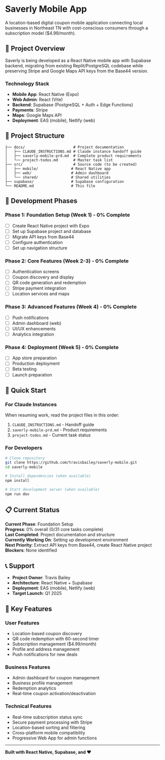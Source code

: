 # Saverly Mobile App

A location-based digital coupon mobile application connecting local businesses in Northeast TN with cost-conscious consumers through a subscription model ($4.99/month).

## 🚀 Project Overview

Saverly is being developed as a React Native mobile app with Supabase backend, migrating from existing Replit/PostgreSQL codebase while preserving Stripe and Google Maps API keys from the Base44 version.

### Technology Stack
- **Mobile App**: React Native (Expo)
- **Web Admin**: React (Vite)
- **Backend**: Supabase (PostgreSQL + Auth + Edge Functions)
- **Payments**: Stripe
- **Maps**: Google Maps API
- **Deployment**: EAS (mobile), Netlify (web)

## 📁 Project Structure

```
├── docs/                      # Project documentation
│   ├── CLAUDE_INSTRUCTIONS.md # Claude instance handoff guide
│   ├── saverly-mobile-prd.md  # Complete product requirements
│   └── project-todos.md       # Master task list
├── src/                       # Source code (to be created)
│   ├── mobile/               # React Native app
│   ├── web/                  # Admin dashboard
│   └── shared/               # Shared utilities
├── supabase/                 # Supabase configuration
└── README.md                 # This file
```

## 🎯 Development Phases

### Phase 1: Foundation Setup (Week 1) - 0% Complete
- [ ] Create React Native project with Expo
- [ ] Set up Supabase project and database
- [ ] Migrate API keys from Base44
- [ ] Configure authentication
- [ ] Set up navigation structure

### Phase 2: Core Features (Week 2-3) - 0% Complete
- [ ] Authentication screens
- [ ] Coupon discovery and display
- [ ] QR code generation and redemption
- [ ] Stripe payment integration
- [ ] Location services and maps

### Phase 3: Advanced Features (Week 4) - 0% Complete
- [ ] Push notifications
- [ ] Admin dashboard (web)
- [ ] UI/UX enhancements
- [ ] Analytics integration

### Phase 4: Deployment (Week 5) - 0% Complete
- [ ] App store preparation
- [ ] Production deployment
- [ ] Beta testing
- [ ] Launch preparation

## 🔧 Quick Start

### For Claude Instances
When resuming work, read the project files in this order:
1. `CLAUDE_INSTRUCTIONS.md` - Handoff guide
2. `saverly-mobile-prd.md` - Product requirements
3. `project-todos.md` - Current task status

### For Developers
```bash
# Clone repository
git clone https://github.com/travisbailey/saverly-mobile.git
cd saverly-mobile

# Install dependencies (when available)
npm install

# Start development server (when available)
npm run dev
```

## 📋 Current Status

**Current Phase**: Foundation Setup  
**Progress**: 0% overall (0/31 core tasks complete)  
**Last Completed**: Project documentation and structure  
**Currently Working On**: Setting up development environment  
**Next Priority**: Extract API keys from Base44, create React Native project  
**Blockers**: None identified  

## 📞 Support

- **Project Owner**: Travis Bailey
- **Architecture**: React Native + Supabase
- **Deployment**: EAS (mobile), Netlify (web)
- **Target Launch**: Q1 2025

## 📝 Key Features

### User Features
- Location-based coupon discovery
- QR code redemption with 60-second timer
- Subscription management ($4.99/month)
- Profile and address management
- Push notifications for new deals

### Business Features
- Admin dashboard for coupon management
- Business profile management
- Redemption analytics
- Real-time coupon activation/deactivation

### Technical Features
- Real-time subscription status sync
- Secure payment processing with Stripe
- Location-based sorting and filtering
- Cross-platform mobile compatibility
- Progressive Web App for admin functions

---

**Built with React Native, Supabase, and ❤️**